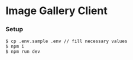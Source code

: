 # Image Gallery Client

### Setup
```
$ cp .env.sample .env // fill necessary values
$ npm i
$ npm run dev
```

